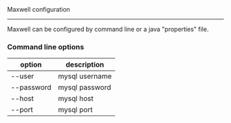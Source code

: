 <div class="content-title">Maxwell configuration</div>

***

Maxwell can be configured by command line or a java "properties" file.

### Command line options

option        | description
------------- | -----------
--user        | mysql username
--password    | mysql password
--host        | mysql host
--port        | mysql port

